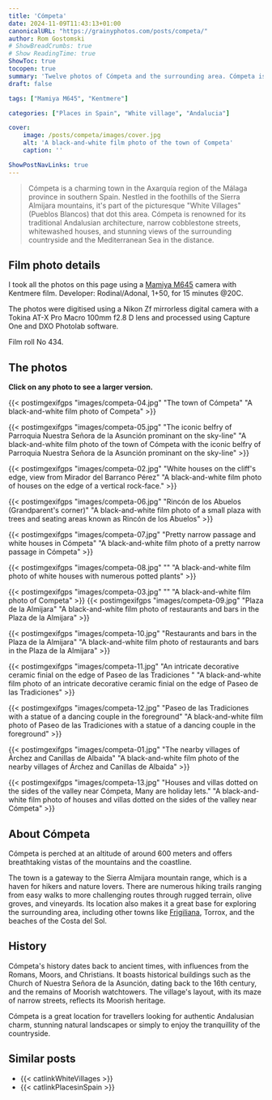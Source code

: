 ```yaml
---
title: 'Cómpeta'
date: 2024-11-09T11:43:13+01:00
canonicalURL: "https://grainyphotos.com/posts/competa/"
author: Rom Gostomski
# ShowBreadCrumbs: true
# Show ReadingTime: true
ShowToc: true
tocopen: true
summary: 'Twelve photos of Cómpeta and the surrounding area. Cómpeta is renowned for its traditional Andalusian architecture, narrow cobblestone streets, whitewashed houses, and stunning views.'
draft: false

tags: ["Mamiya M645", "Kentmere"]

categories: ["Places in Spain", "White village", "Andalucia"]

cover:
    image: /posts/competa/images/cover.jpg
    alt: 'A black-and-white film photo of the town of Competa'
    caption: ''

ShowPostNavLinks: true
---
```

> Cómpeta is a charming town in the Axarquía region of the Málaga province in southern Spain. Nestled in the foothills of the Sierra Almijara mountains, it's part of the picturesque "White Villages" (Pueblos Blancos) that dot this area. Cómpeta is renowned for its traditional Andalusian architecture, narrow cobblestone streets, whitewashed houses, and stunning views of the surrounding countryside and the Mediterranean Sea in the distance.

## Film photo details

I took all the photos on this page using a [Mamiya M645](/gear/cameras/mamiya-m645/) camera with Kentmere film. Developer: Rodinal/Adonal, 1+50, for 15 minutes @20C.

The photos were digitised using a Nikon Zf mirrorless digital camera with a Tokina AT-X Pro Macro 100mm f2.8 D lens and processed using Capture One and DXO Photolab software.

Film roll No 434.

## The photos

**Click on any photo to see a larger version.**

{{< postimgexifgps "images/competa-04.jpg" 
"The town of Cómpeta" 
"A black-and-white film photo of Competa" >}}

{{< postimgexifgps "images/competa-05.jpg" 
"The iconic belfry of Parroquia Nuestra Señora de la Asunción prominant on the sky-line" 
"A black-and-white film photo of the town of Cómpeta with the iconic belfry of Parroquia Nuestra Señora de la Asunción prominant on the sky-line" >}}

{{< postimgexifgps "images/competa-02.jpg" 
"White houses on the cliff's edge, view from Mirador del Barranco Pérez" 
"A black-and-white film photo of houses on the edge of a vertical rock-face." >}}

{{< postimgexifgps "images/competa-06.jpg" 
"Rincón de los Abuelos (Grandparent's corner)" 
"A black-and-white film photo of a small plaza with trees and seating areas known as Rincón de los Abuelos" >}}

{{< postimgexifgps "images/competa-07.jpg" 
"Pretty narrow passage and white houses in Cómpeta" 
"A black-and-white film photo of a pretty narrow passage in Cómpeta" >}}

{{< postimgexifgps "images/competa-08.jpg" 
"" 
"A black-and-white film photo of white houses with numerous potted plants" >}}

{{< postimgexifgps "images/competa-03.jpg" 
"" 
"A black-and-white film photo of Competa" >}}
{{< postimgexifgps "images/competa-09.jpg" 
"Plaza de la Almijara" 
"A black-and-white film photo of restaurants and bars in the Plaza de la Almijara" >}}

{{< postimgexifgps "images/competa-10.jpg" 
"Restaurants and bars in the Plaza de la Almijara" 
"A black-and-white film photo of restaurants and bars in the Plaza de la Almijara" >}}

{{< postimgexifgps "images/competa-11.jpg" 
"An intricate decorative ceramic finial on the edge of Paseo de las Tradiciones " 
"A black-and-white film photo of an intricate decorative ceramic finial on the edge of Paseo de las Tradiciones" >}}

{{< postimgexifgps "images/competa-12.jpg" 
"Paseo de las Tradiciones with a statue of a dancing couple in the foreground" 
"A black-and-white film photo of Paseo de las Tradiciones with a statue of a dancing couple in the foreground" >}}

{{< postimgexifgps "images/competa-01.jpg" 
"The nearby villages of Árchez and Canillas de Albaida" 
"A black-and-white film photo of the nearby villages of Árchez and Canillas de Albaida" >}}

{{< postimgexifgps "images/competa-13.jpg" 
"Houses and villas dotted on the sides of the valley near Cómpeta, Many are holiday lets." 
"A black-and-white film photo of houses and villas dotted on the sides of the valley near Cómpeta" >}}

## About Cómpeta

Cómpeta is perched at an altitude of around 600 meters and offers breathtaking vistas of the mountains and the coastline.

The town is a gateway to the Sierra Almijara mountain range, which is a haven for hikers and nature lovers. There are numerous hiking trails ranging from easy walks to more challenging routes through rugged terrain, olive groves, and vineyards. Its location also makes it a great base for exploring the surrounding area, including other towns like [Frigiliana](https://grainyphotos.com/posts/frigiliana/), Torrox, and the beaches of the Costa del Sol.

## History
Cómpeta's history dates back to ancient times, with influences from the Romans, Moors, and Christians. It boasts historical buildings such as the Church of Nuestra Señora de la Asunción, dating back to the 16th century, and the remains of Moorish watchtowers. The village's layout, with its maze of narrow streets, reflects its Moorish heritage.

Cómpeta is a great location for travellers looking for authentic Andalusian charm, stunning natural landscapes or simply to enjoy the tranquillity of the countryside.

## Similar posts

- {{< catlinkWhiteVillages >}}
- {{< catlinkPlacesinSpain >}}
